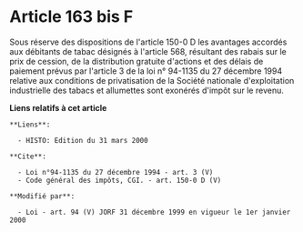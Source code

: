 # Article 163 bis F

Sous réserve des dispositions de l'article 150-0 D les avantages accordés aux débitants de tabac désignés à l'article 568,
résultant des rabais sur le prix de cession, de la distribution gratuite d'actions et des délais de paiement prévus par
l'article 3 de la loi n° 94-1135 du 27 décembre 1994 relative aux conditions de privatisation de la Société nationale
d'exploitation industrielle des tabacs et allumettes sont exonérés d'impôt sur le revenu.

**Liens relatifs à cet article**

	**Liens**:

	  - HISTO: Edition du 31 mars 2000

	**Cite**:

	  - Loi n°94-1135 du 27 décembre 1994 - art. 3 (V)
	  - Code général des impôts, CGI. - art. 150-0 D (V)

	**Modifié par**:

	  - Loi - art. 94 (V) JORF 31 décembre 1999 en vigueur le 1er janvier 2000
